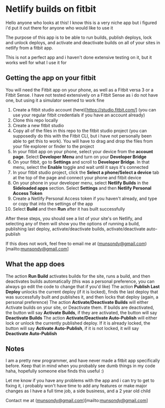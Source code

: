 # Netlify builds on fitbit

Hello anyone who looks at this! I know this is a very niche app but i figured i'd put it out there for anyone who would like to use it

The purpose of this app is to be able to run builds, publish deploys, lock and unlock deploys, and activate and deactivate builds on all of your sites in netlify from a fitbit app.

This is not a perfect app and i haven't done extensive testing on it, but it works well for what I use it for

## Getting the app on your fitbit

You will need the Fitbit app on your phone, as well as a Fitbit versa 3 or a Fitbit Sense. I have not tested extensively on a Fitbit Sense as i do not have one, but using it a simulator seemed to work fine

1. Create a fitbit studio account (here)[https://studio.fitbit.com/] (you can use your regular fitbit credentials if you have an account already)
2. Clone this repo locally
3. Create a new fitbit studio 
4. Copy all of the files in this repo to the fitbit studio project (you can supposedly do this with the Fitbit CLI, but i have not personally been able to get this to work). You will have to drag and drop the files from your file explorer or finder to the project
5. In your fitbit app on your phone, select your device from the **account page**. Select **Developer Menu** and turn on your **Developer Bridge**
6. On your fitbit, go to **Settings** and scroll to **Developer Bridge**. In that menu, select the **Enable** toggle and wait until it says it's connected
7. In your fitbit studio project, click the **Select a phone/Select a device** tab at the top of the page and connect your phone and fitbit device
8. On your phone in your developer menu, select **Netlify Builds** in the **Sideloaded apps** section. Select **Settings** and then **Netlify Personal Access Token**
9. Create a Netlify Personal Access token if you haven't already, and type or copy that into the settings of the app
10. Select **Build** and then **Run** after it has built successfully

After these steps, you should see a list of your site's on Netlify, and selecting any of them will show you the options of running a build, publishing last deploy, activate/deactivate builds, activate/deactivate auto-publish

If this does not work, feel free to email me at (munsondy@gmail.com)[mailto:munsondy@gmail.com]

## What the app does

The action **Run Build** activates builds for the site, runs a build, and then deactivates builds automatically (this was a personal preference, you can always go edit the code to change that if you'd like)
The action **Publish Last Deploy** unlocks the current deploy (if it is locked), finds the last deploy that was successfully built and publishes it, and then locks that deploy (again, a personal preference)
The action **Activate/Deactivate Builds** will either Activate builds on your site, or Deactivate them. If builds are deactivated, the button will say **Activate Builds**, if they are activated, the button will say **Deactivate Builds**
The action **Activate/Deactivate Auto-Publish** will either lock or unlock the currently published deploy. If it is already locked, the button will say **Activate Auto-Publish**, if it is not locked, it will say **Deactivate Auto-Publish**

## Notes

I am a pretty new programmer, and have never made a fitbit app specifically before. Keep that in mind when you probably see dumb things in my code haha, hopefully someone else finds this useful :)

Let me know if you have any problems with the app and i can try to get to fixing it, i probably won't have time to add any features or make major changes as I have a full time job, a side business, and a 2 year old child

Contact me at (munsondy@gmail.com)[mailto:munsondy@gmail.com]
